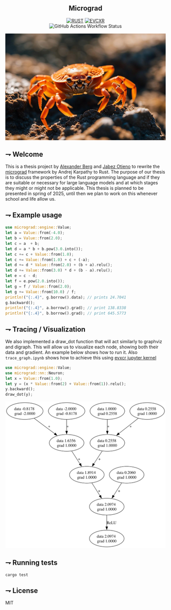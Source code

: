 <div align="center">

## Micrograd
[![RUST](https://img.shields.io/badge/rust-f74c00.svg?style=for-the-badge&logoColor=white&logo=rust)]()
[![EVCXR](https://img.shields.io/badge/Evcxr_notebook-F37626.svg?style=for-the-badge&logoColor=white&logo=jupyter)]()
<br>
![GitHub Actions Workflow Status](https://img.shields.io/github/actions/workflow/status/jay-lex/micrograd/main.yml?branch=main&style=for-the-badge&logo=github&logoColor=white&label=Test&labelColor=black)

![awww](crab.png)
</div>

## ⇁  Welcome
This is a thesis project by [Alexander Berg](https://github.com/21st-centuryman) and [Jabez Otieno](https://github.com/Jakunot) to rewrite the [micrograd](https://github.com/karpathy/micrograd) framework by Andrej Karpathy to Rust. The purpose of our thesis is to discuss the properties of the Rust programming language and if they are suitable or necessary for large language models and at which stages they might or might not be applicable. This thesis is planned to be presented in spring of 2025, until then we plan to work on this whenever school and life allow us.

## ⇁  Example usage
```rs
use micrograd::engine::Value;
let a = Value::from(-4.0);
let b = Value::from(2.0);
let c = a  + b;
let d = a * b + b.pow(3.0.into());
let c += c + Value::from(1.0);
let c += Value::from(1.0) + c + (-a);
let d += d * Value::from(2.0) + (b + a).relu();
let d += Value::from(3.0) * d + (b - a).relu();
let e = c - d;
let f = e.pow(2.0.into());
let g = f / Value::from(2.0);
let g += Value::from(10.0) / f;
println!("{:.4}", g.borrow().data); // prints 24.7041
g.backward();
println!("{:.4}", a.borrow().grad); // print 138.8338
println!("{:.4}", b.borrow().grad); // print 645.5773
```

## ⇁  Tracing / Visualization

We also implemented a draw_dot function that will act similarly to graphviz and digraph. This will allow us to visualize each node, showing both their data and gradient. An example below shows how to run it. Also `trace_graph.ipynb` shows how to achieve this using [evxcr jupyter kernel](https://github.com/evcxr/evcxr/blob/main/evcxr_jupyter/README.md)
```rust
use micrograd::engine::Value;
use micrograd::nn::Neuron;
let x = Value::from(1.0);
let y = (x * Value::from(2) + Value::from(1)).relu();
y.backward();
draw_dot(y);
```
![2d neuron](graph.svg)

## ⇁  Running tests
```consolt e
cargo test
```
## ⇁  License
MIT
</div>
